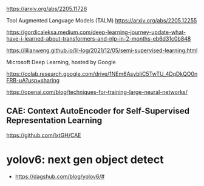 https://arxiv.org/abs/2205.11726

Tool Augmented Language Models (TALM)
https://arxiv.org/abs/2205.12255


https://gordicaleksa.medium.com/deep-learning-journey-update-what-have-i-learned-about-transformers-and-nlp-in-2-months-eb6d31c0b848

https://lilianweng.github.io/lil-log/2021/12/05/semi-supervised-learning.html

Microsoft Deep Learning, hosted by Google

https://colab.research.google.com/drive/1NEm6AsybIiC5TwTU_4DqDkQO0nFRB-uA?usp=sharing

https://openai.com/blog/techniques-for-training-large-neural-networks/


## CAE: Context AutoEncoder for Self-Supervised Representation Learning
https://github.com/lxtGH/CAE


# yolov6: next gen object detect
- https://dagshub.com/blog/yolov6/#


